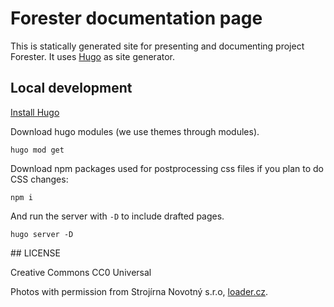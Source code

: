 # Forester documentation page

This is statically generated site for presenting and documenting project Forester.
It uses [Hugo](gohugo.io) as site generator.

## Local development

[Install Hugo](https://gohugo.io/installation/)

Download hugo modules (we use themes through modules).

```
hugo mod get
```

Download npm packages used for postprocessing css files if you plan to do CSS changes:

```
npm i
```

And run the server with `-D` to include drafted pages.

```
hugo server -D
```

## LICENSE

Creative Commons CC0 Universal

Photos with permission from Strojírna Novotný s.r.o, [loader.cz](https://www.loader.cz).
